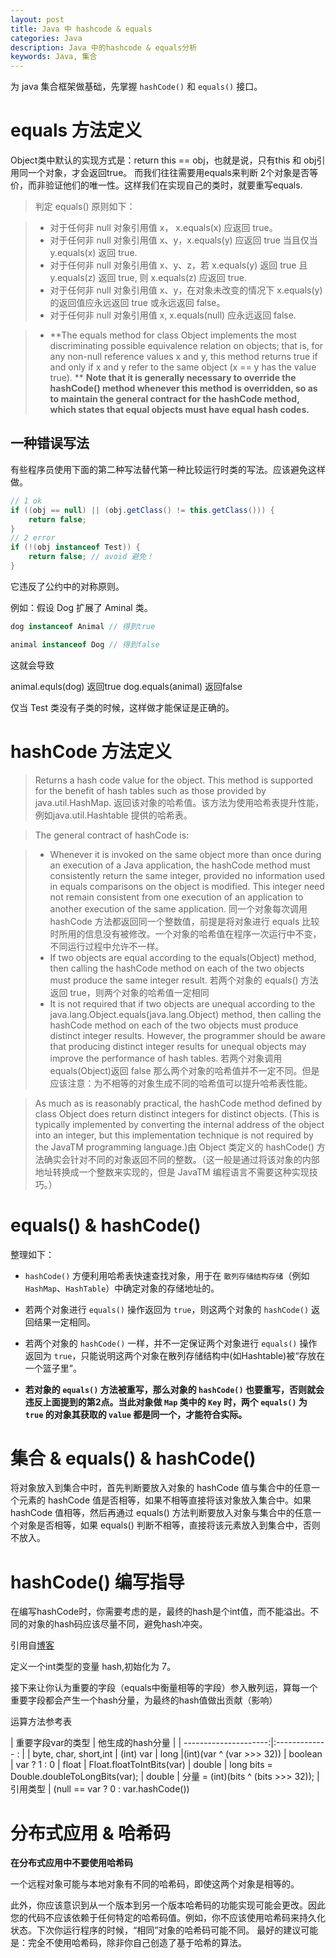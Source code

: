 ```yaml
---
layout: post
title: Java 中 hashcode & equals
categories: Java
description: Java 中的hashcode & equals分析
keywords: Java, 集合
---
```


为 java 集合框架做基础，先掌握 `hashCode()` 和 `equals()` 接口。

# equals  方法定义

Object类中默认的实现方式是：return this == obj，也就是说，只有this 和 obj引用同一个对象，才会返回true。
而我们往往需要用equals来判断 2个对象是否等价，而非验证他们的唯一性。这样我们在实现自己的类时，就要重写equals.

> 判定 equals() 原则如下：

> - 对于任何非 null 对象引用值 x， x.equals(x) 应返回 true。
> - 对于任何非 null 对象引用值 x、y，x.equals(y) 应返回 true 当且仅当 y.equals(x) 返回 true.
> - 对于任何非 null 对象引用值 x、y、z，若 x.equals(y) 返回 true 且 y.equals(z) 返回 true, 则 x.equals(z) 应返回 true.
> - 对于任何非 null 对象引用值 x、y，在对象未改变的情况下 x.equals(y) 的返回值应永远返回 true 或永远返回 false。
> - 对于任何非 null 对象引用值 x, x.equals(null) 应永远返回 false.

> - **The equals method for class Object implements the most discriminating possible equivalence relation on objects; that is, for any non-null reference values x and y, this method returns true if and only if x and y refer to the same object (x == y has the value true). **
> **Note that it is generally necessary to override the hashCode() method whenever this method is overridden, so as to maintain the general contract for the hashCode method, which states that equal objects must have equal hash codes.**

## 一种错误写法

有些程序员使用下面的第二种写法替代第一种比较运行时类的写法。应该避免这样做。

```java
// 1 ok
if ((obj == null) || (obj.getClass() != this.getClass())) {
    return false;
}
// 2 error
if (!(obj instanceof Test)) {
    return false; // avoid 避免！
}
```
它违反了公约中的对称原则。

例如：假设 Dog 扩展了 Aminal 类。

```java
dog instanceof Animal // 得到true

animal instanceof Dog // 得到false
```
这就会导致

animal.equls(dog) 返回true
dog.equals(animal) 返回false

仅当 Test 类没有子类的时候，这样做才能保证是正确的。

# hashCode 方法定义

> Returns a hash code value for the object. This method is supported for the benefit of hash tables such as those provided by java.util.HashMap. 返回该对象的哈希值。该方法为使用哈希表提升性能，例如java.util.Hashtable 提供的哈希表。

> The general contract of hashCode is:

> - Whenever it is invoked on the same object more than once during an execution of a Java application, the hashCode method must consistently return the same integer, provided no information used in equals comparisons on the object is modified. This integer need not remain consistent from one execution of an application to another execution of the same application. 同一个对象每次调用 hashCode 方法都返回同一个整数值，前提是将对象进行 equals 比较时所用的信息没有被修改。一个对象的哈希值在程序一次运行中不变，不同运行过程中允许不一样。
> - If two objects are equal according to the equals(Object) method, then calling the hashCode method on each of the two objects must produce the same integer result. 若两个对象的 equals() 方法返回 true，则两个对象的哈希值一定相同
> - It is not required that if two objects are unequal according to the java.lang.Object.equals(java.lang.Object) method, then calling the hashCode method on each of the two objects must produce distinct integer results. However, the programmer should be aware that producing distinct integer results for unequal objects may improve the performance of hash tables. 若两个对象调用 equals(Object)返回 false 那么两个对象的哈希值并不一定不同。但是应该注意：为不相等的对象生成不同的哈希值可以提升哈希表性能。

> As much as is reasonably practical, the hashCode method defined by class Object does return distinct integers for distinct objects. (This is typically implemented by converting the internal address of the object into an integer, but this implementation technique is not required by the JavaTM programming language.)由 Object 类定义的 hashCode()  方法确实会针对不同的对象返回不同的整数。（这一般是通过将该对象的内部地址转换成一个整数来实现的，但是 JavaTM 编程语言不需要这种实现技巧。）

# equals() & hashCode()

整理如下：

- `hashCode()` 方便利用哈希表快速查找对象，用于在 `散列存储结构存储`（例如 `HashMap`、`HashTable`）中确定对象的存储地址的。

- 若两个对象进行 `equals()` 操作返回为 `true`，则这两个对象的 `hashCode()` 返回结果一定相同。

- 若两个对象的 `hashCode()` 一样，并不一定保证两个对象进行 `equals()` 操作返回为 `true`，只能说明这两个对象在散列存储结构中(如Hashtable)被“存放在一个篮子里”。

- **若对象的 `equals()` 方法被重写，那么对象的 `hashCode()` 也要重写，否则就会违反上面提到的第2点。当此对象做 `Map` 类中的 `Key` 时，两个 `equals()` 为 `true` 的对象其获取的 `value` 都是同一个，才能符合实际。**

# 集合 & equals() & hashCode()

将对象放入到集合中时，首先判断要放入对象的 hashCode 值与集合中的任意一个元素的 hashCode 值是否相等，如果不相等直接将该对象放入集合中。如果 hashCode 值相等，然后再通过 equals()  方法判断要放入对象与集合中的任意一个对象是否相等，如果 equals() 判断不相等，直接将该元素放入到集合中，否则不放入。

# hashCode() 编写指导

在编写hashCode时，你需要考虑的是，最终的hash是个int值，而不能溢出。不同的对象的hash码应该尽量不同，避免hash冲突。

引用自[博客](http://www.cnblogs.com/lulipro/p/5628750.html "原文")

定义一个int类型的变量 hash,初始化为 7。

接下来让你认为重要的字段（equals中衡量相等的字段）参入散列运，算每一个重要字段都会产生一个hash分量，为最终的hash值做出贡献（影响）

运算方法参考表

| 重要字段var的类型     | 他生成的hash分量   |
| ---------------------:|:-------------   :  |
| byte, char, short,int | (int) var
| long                  |(int)(var ^ (var >>> 32))
| boolean               | var ? 1 : 0
| float                 | Float.floatToIntBits(var)
| double                | long bits = Double.doubleToLongBits(var);
| double                | 分量 = (int)(bits ^ (bits >>> 32));
| 引用类型              | (null == var ? 0 : var.hashCode())

# 分布式应用 & 哈希码

**在分布式应用中不要使用哈希码**

一个远程对象可能与本地对象有不同的哈希码，即使这两个对象是相等的。

此外，你应该意识到从一个版本到另一个版本哈希码的功能实现可能会更改。因此您的代码不应该依赖于任何特定的哈希码值。例如，你不应该使用哈希码来持久化状态。下次你运行程序的时候，“相同”对象的哈希码可能不同。
最好的建议可能是：完全不使用哈希码，除非你自己创造了基于哈希的算法。

